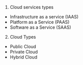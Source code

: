 1. Cloud services types
- Infrastructure as a service (IAAS)
- Platform as a Service (PAAS)
- Software as a Service (SAAS)

2. Cloud Types
- Public Cloud
- Private Cloud
- Hybrid Cloud

